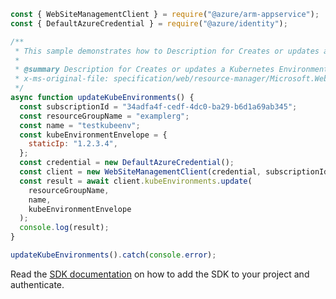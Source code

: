 ```javascript
const { WebSiteManagementClient } = require("@azure/arm-appservice");
const { DefaultAzureCredential } = require("@azure/identity");

/**
 * This sample demonstrates how to Description for Creates or updates a Kubernetes Environment.
 *
 * @summary Description for Creates or updates a Kubernetes Environment.
 * x-ms-original-file: specification/web/resource-manager/Microsoft.Web/stable/2021-03-01/examples/KubeEnvironments_Update.json
 */
async function updateKubeEnvironments() {
  const subscriptionId = "34adfa4f-cedf-4dc0-ba29-b6d1a69ab345";
  const resourceGroupName = "examplerg";
  const name = "testkubeenv";
  const kubeEnvironmentEnvelope = {
    staticIp: "1.2.3.4",
  };
  const credential = new DefaultAzureCredential();
  const client = new WebSiteManagementClient(credential, subscriptionId);
  const result = await client.kubeEnvironments.update(
    resourceGroupName,
    name,
    kubeEnvironmentEnvelope
  );
  console.log(result);
}

updateKubeEnvironments().catch(console.error);
```

Read the [SDK documentation](https://github.com/Azure/azure-sdk-for-js/blob/%40azure%2Farm-appservice_12.0.0/sdk/appservice/arm-appservice/README.md) on how to add the SDK to your project and authenticate.
